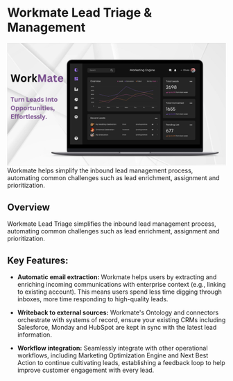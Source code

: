 # Workmate Lead Triage & Management
 ![image 1](../blog-image/blog-19/blog-19-dash.png)
 Workmate helps simplify the inbound lead management process, automating common challenges such as lead enrichment, assignment and prioritization.
 ## Overview
 Workmate Lead Triage simplifies the inbound lead management process, automating common challenges such as lead enrichment, assignment and prioritization.

## Key Features:

- **Automatic email extraction:**  Workmate helps users by extracting and enriching incoming communications with enterprise context (e.g., linking to existing account). This means users spend less time digging through inboxes, more time responding to high-quality leads.

- **Writeback to external sources:**  Workmate's Ontology and connectors orchestrate with systems of record, ensure your existing CRMs including Salesforce, Monday and HubSpot are kept in sync with the latest lead information.

- **Workflow integration:** Seamlessly integrate with other operational workflows, including Marketing Optimization Engine and Next Best Action to continue cultivating leads, establishing a feedback loop to help improve customer engagement with every lead.